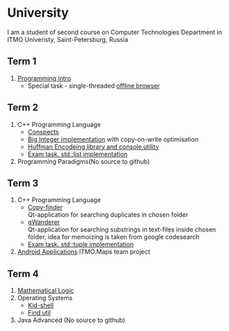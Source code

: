 # University
I am a student of second course on Computer Technologies Department in ITMO Univeristy, Saint-Petersburg, Russia
## Term 1
1. [Programming intro](https://github.com/hazzus/Prog-intro-in-ITMO)
    * Special task - single-threaded [offline browser](https://github.com/hazzus/Java-Offline-Browser)
## Term 2
1. C++ Programming Language
    * [Conspects](https://github.com/hazzus/cpp-conspects)
    * [Big Integer implementation](https://github.com/hazzus/cpp-bigint) with copy-on-write optimisation
    * [Huffman Encodeing library and console utility](https://github.com/hazzus/huffman_coding)
    * [Exam task. std::list implementation](https://github.com/hazzus/list)
2. Programming Paradigms(No source to github)
## Term 3
1. C++ Programming Language
    * [Copy-finder](https://github.com/hazzus/copy-finder)  
    Qt-application for searching duplicates in chosen folder
    * [qWanderer](https://github.com/hazzus/qWanderer)  
    Qt-application for searching substrings in text-files inside chosen folder, idea for memoizing is taken from google codesearch
    * [Exam task. std::tuple implementation](https://github.com/hazzus/tuple)
2. [Android Applications](https://github.com/hazzus/AndroidCourse) ITMO.Maps team project
## Term 4
1. [Mathematical Logic](https://github.com/hazzus/math-logic)
2. Operating Systems
    * [Kid-shell](https://github.com/hazzus/os-kidshell)
    * [Find util](https://github.com/hazzus/os-find)
3. Java Advanced (No source to github)
